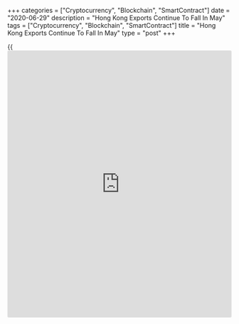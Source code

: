 +++
categories = ["Cryptocurrency", "Blockchain", "SmartContract"]
date = "2020-06-29"
description = "Hong Kong Exports Continue To Fall In May"
tags = ["Cryptocurrency", "Blockchain", "SmartContract"]
title = "Hong Kong Exports Continue To Fall In May"
type = "post"
+++

{{<iframe id="large-banner" src="https://www.bounty.group/#slide=17.0" width="100%" height="600" scrolling="no" style="border: 0px solid rgb(216, 221, 230); border-radius: 3px;">}}

Hong Kong's merchandise exports decreased at a faster pace in May, data
from the Census and Statistics Department showed on Monday.

Exports fell 7.4 percent year-on-year in May, following a 3.7 percent
decrease in April. Shipments declined for the third consecutive month.

Likewise, imports declined 12.3 percent annually in May versus a 6.7
percent fall in the previous month.

As a result, the visible trade deficit narrowed sharply to HK$13.73
billion in May from HK$34.7 billion in the same month last year. In
April, the deficit was HK$23.33 billion.

For the January to May period, exports decreased 8.0 percent year-on-
year and imports fell 9.8 percent. The visible trade deficit was HK
$141.70 billion.

In May, exports to Asia were down 4.6 percent. On the other hand,
shipments to Taiwan increased 16.6 percent and that to mainland China
rose 0.3 percent.

"Exports to the Mainland recorded a sharply decelerated growth, while
those to many other major [markets][1] continued to decline by varying
degrees," a government spokesman said.

"Looking ahead, Hong Kong's export performance will remain under
pressure in the near term," spokesman added. "The continued spread of
COVID-19 in various places of the world is still a key threat to the
global [economy][2]."

For comments and feedback [contact](https://www.playgroundfx.com/contact/): editorial@rtt[news](https://www.letsplayfx.com/blog/forex-news-website/).com

[Economic News][2]

 **What parts of the world are seeing the best (and worst) economic
performances lately? Click[here][3] to check out our [Econ Scorecard][3]
and find out! See up-to-the-moment [ranking](https://www.playgroundfx.com/blog/crypto-exchange-ranking/)s for the best and worst
performers in [GDP][4], [unemployment rate][5], [inflation][6] and much
more.**

   1. www.rtt[news](https://www.letsplayfx.com/blog/forex-news-website/).com/Content/Markets.aspx
   2. www.rtt[news](https://www.letsplayfx.com/blog/forex-news-website/).com/Content/EconomicNews.aspx
   3. www.rtt[news](https://www.letsplayfx.com/blog/forex-news-website/).com/economic-scorecard/world-rank/retail-sales/highest-performance.aspx
   4. www.rtt[news](https://www.letsplayfx.com/blog/forex-news-website/).com/economic-scorecard/world-rank/GDP/highest-performance.aspx
   5. www.rtt[news](https://www.letsplayfx.com/blog/forex-news-website/).com/economic-scorecard/world-rank/unemployment-rate/lowest-performance.aspx
   6. www.rtt[news](https://www.letsplayfx.com/blog/forex-news-website/).com/economic-scorecard/world-rank/CPI/highest-performance.aspx